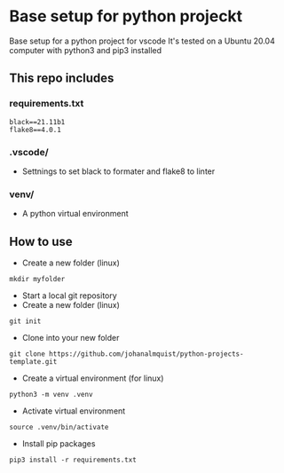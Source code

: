 # Base setup for python projeckt
Base setup for a python project for vscode
It's tested on a Ubuntu 20.04 computer with python3 and pip3 installed

## This repo includes
### requirements.txt
```
black==21.11b1
flake8==4.0.1
```
### .vscode/
- Settnings to set black to formater and flake8 to linter

### venv/
- A python virtual environment

## How to use
- Create a new folder (linux)
```console
mkdir myfolder
```
- Start a local git repository
- Create a new folder (linux)
```console
git init
```
- Clone into your new folder
```console
git clone https://github.com/johanalmquist/python-projects-template.git
```

- Create a virtual environment (for linux)
```console
python3 -m venv .venv
```

- Activate virtual environment
```console
source .venv/bin/activate
```
- Install pip packages
```console
pip3 install -r requirements.txt
```


